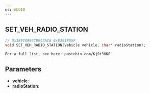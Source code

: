 ```yaml
---
ns: AUDIO
---
```

## SET_VEH_RADIO_STATION

```c
// 0x1B9C0099CB942AC6 0xE391F55F
void SET_VEH_RADIO_STATION(Vehicle vehicle, char* radioStation);
```

```
For a full list, see here: pastebin.com/Kj9t38KF  
```

## Parameters
* **vehicle**: 
* **radioStation**: 

